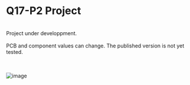 # Q17-P2 Project</b><br>
<br>
Project under developpment.<br>
<br>
PCB and component values can change. The published version is not yet tested.<br>
<br>
<br>

![image](https://user-images.githubusercontent.com/12907102/152680422-e72aff70-6d2b-4a80-b840-3a77d2962bb4.jpg)


